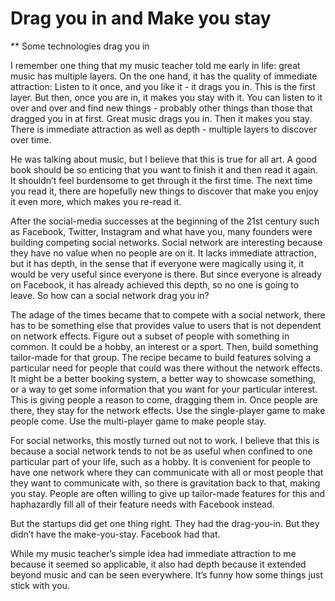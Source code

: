 # Drag you in and Make you stay

\*\* Some technologies drag you in

I remember one thing that my music teacher told me early in life: great music has multiple layers. On the one hand, it has the quality of immediate attraction: Listen to it once, and you like it - it drags you in. This is the first layer. But then, once you are in, it makes you stay with it. You can listen to it over and over and find new things - probably other things than those that dragged you in at first. Great music drags you in. Then it makes you stay. There is immediate attraction as well as depth - multiple layers to discover over time.

He was talking about music, but I believe that this is true for all art. A good book should be so enticing that you want to finish it and then read it again. It shouldn’t feel burdensome to get through it the first time. The next time you read it, there are hopefully new things to discover that make you enjoy it even more, which makes you re-read it.

After the social-media successes at the beginning of the 21st century such as Facebook, Twitter, Instagram and what have you, many founders were building competing social networks. Social network are interesting because they have no value when no people are on it. It lacks immediate attraction, but it has depth, in the sense that if everyone were magically using it, it would be very useful since everyone is there. But since everyone is already on Facebook, it has already achieved this depth, so no one is going to leave. So how can a social network drag you in?

The adage of the times became that to compete with a social network, there has to be something else that provides value to users that is not dependent on network effects. Figure out a subset of people with something in common. It could be a hobby, an interest or a sport. Then, build something tailor-made for that group. The recipe became to build features solving a particular need for people that could was there without the network effects. It might be a better booking system, a better way to showcase something, or a way to get some information that you want for your particular interest. This is giving people a reason to come, dragging them in. Once people are there, they stay for the network effects. Use the single-player game to make people come. Use the multi-player game to make people stay.

For social networks, this mostly turned out not to work. I believe that this is because a social network tends to not be as useful when confined to one particular part of your life, such as a hobby. It is convenient for people to have one network where they can communicate with all or most people that they want to communicate with, so there is gravitation back to that, making you stay. People are often willing to give up tailor-made features for this and haphazardly fill all of their feature needs with Facebook instead.

But the startups did get one thing right. They had the drag-you-in. But they didn’t have the make-you-stay. Facebook had that.

While my music teacher’s simple idea had immediate attraction to me because it seemed so applicable, it also had depth because it extended beyond music and can be seen everywhere. It’s funny how some things just stick with you.
